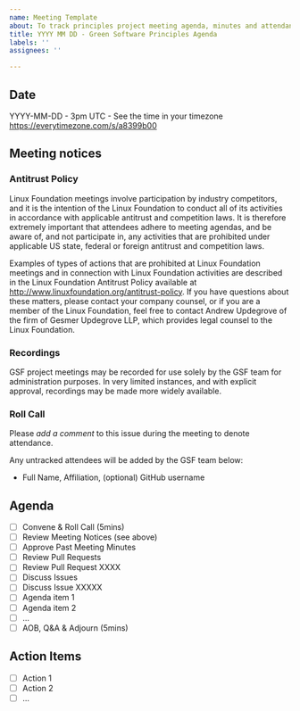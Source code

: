 ```yaml
---
name: Meeting Template
about: To track principles project meeting agenda, minutes and attendance
title: YYYY MM DD - Green Software Principles Agenda
labels: ''
assignees: ''

---
```


## Date
YYYY-MM-DD - 3pm UTC - See the time in your timezone https://everytimezone.com/s/a8399b00

## Meeting notices

### Antitrust Policy
Linux Foundation meetings involve participation by industry competitors, and it is the intention of the Linux Foundation to conduct all of its activities in accordance with applicable antitrust and competition laws. It is therefore extremely important that attendees adhere to meeting agendas, and be aware of, and not participate in, any activities that are prohibited under applicable US state, federal or foreign antitrust and competition laws.

Examples of types of actions that are prohibited at Linux Foundation meetings and in connection with Linux Foundation activities are described in the Linux Foundation Antitrust Policy available at http://www.linuxfoundation.org/antitrust-policy. If you have questions about these matters, please contact your company counsel, or if you are a member of the Linux Foundation, feel free to contact Andrew Updegrove of the firm of Gesmer Updegrove LLP, which provides legal counsel to the Linux Foundation.

### Recordings
GSF project meetings may be recorded for use solely by the GSF team for administration purposes. In very limited instances, and with explicit approval, recordings may be made more widely available.

### Roll Call 
Please *add a comment* to this issue during the meeting to denote attendance.

Any untracked attendees will be added by the GSF team below:
- Full Name, Affiliation, (optional) GitHub username

## Agenda
- [ ] Convene & Roll Call (5mins)
- [ ] Review Meeting Notices (see above)
- [ ] Approve Past Meeting Minutes
- [ ] Review Pull Requests
- [ ] Review Pull Request XXXX
- [ ] Discuss Issues
- [ ] Discuss Issue XXXXX
- [ ] Agenda item 1
- [ ] Agenda item 2
- [ ] ...
- [ ] AOB, Q&A & Adjourn (5mins)

## Action Items
- [ ] Action 1
- [ ] Action 2
- [ ] ...

